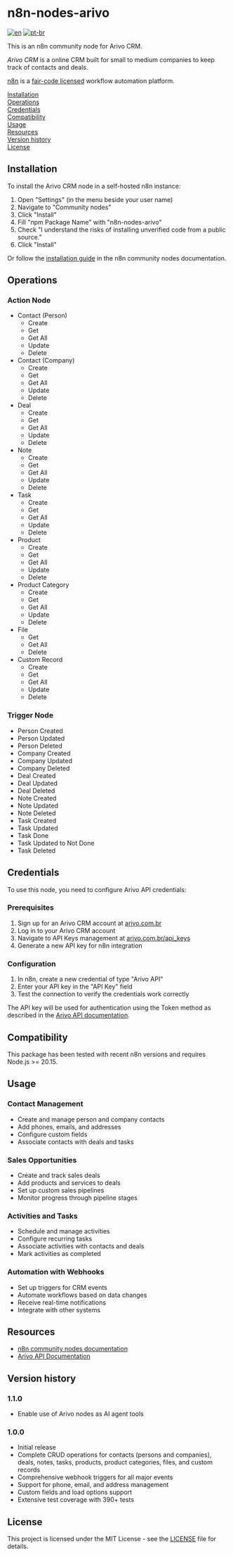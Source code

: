 # n8n-nodes-arivo

[![en](https://img.shields.io/badge/lang-en-blue.svg)](https://github.com/arivo-crm/n8n-nodes-arivo/blob/main/README.md)
[![pt-br](https://img.shields.io/badge/lang-pt--br-green.svg)](https://github.com/arivo-crm/n8n-nodes-arivo/blob/main/README.pt-BR.md)

This is an n8n community node for Arivo CRM.

_Arivo CRM_ is a online CRM built for small to medium companies to keep track of contacts and deals.

[n8n](https://n8n.io/) is a [fair-code licensed](https://docs.n8n.io/reference/license/) workflow automation platform.

[Installation](#installation)  
[Operations](#operations)  
[Credentials](#credentials)   
[Compatibility](#compatibility)   
[Usage](#usage)   
[Resources](#resources)  
[Version history](#version-history)   
[License](#license)

## Installation

To install the Arivo CRM node in a self-hosted n8n instance:
1. Open "Settings" (in the menu beside your user name)
2. Navigate to "Community nodes"
3. Click "Install"
4. Fill "npm Package Name" with "n8n-nodes-arivo"
5. Check "I understand the risks of installing unverified code from a public source."
6. Click "Install"

Or follow the [installation guide](https://docs.n8n.io/integrations/community-nodes/installation/) in the n8n community nodes documentation.

## Operations

### Action Node

- Contact (Person)
  - Create
  - Get
  - Get All
  - Update
  - Delete
- Contact (Company)
  - Create
  - Get
  - Get All
  - Update
  - Delete
- Deal
  - Create
  - Get
  - Get All
  - Update
  - Delete
- Note
  - Create
  - Get
  - Get All
  - Update
  - Delete
- Task
  - Create
  - Get
  - Get All
  - Update
  - Delete
- Product
  - Create
  - Get
  - Get All
  - Update
  - Delete
- Product Category
  - Create
  - Get
  - Get All
  - Update
  - Delete
- File
  - Get
  - Get All
  - Delete
- Custom Record
  - Create
  - Get
  - Get All
  - Update
  - Delete

### Trigger Node

- Person Created
- Person Updated
- Person Deleted
- Company Created
- Company Updated
- Company Deleted
- Deal Created
- Deal Updated
- Deal Deleted
- Note Created
- Note Updated
- Note Deleted
- Task Created
- Task Updated
- Task Done
- Task Updated to Not Done
- Task Deleted

## Credentials

To use this node, you need to configure Arivo API credentials:

### Prerequisites
1. Sign up for an Arivo CRM account at [arivo.com.br](https://arivo.com.br)
2. Log in to your Arivo CRM account
3. Navigate to API Keys management at [arivo.com.br/api_keys](https://arivo.com.br/api_keys)
4. Generate a new API key for n8n integration

### Configuration
1. In n8n, create a new credential of type "Arivo API"
2. Enter your API key in the "API Key" field
3. Test the connection to verify the credentials work correctly

The API key will be used for authentication using the Token method as described in the [Arivo API documentation](https://arivo.docs.apiary.io).

## Compatibility

This package has been tested with recent n8n versions and requires Node.js >= 20.15.

## Usage

### Contact Management
- Create and manage person and company contacts
- Add phones, emails, and addresses
- Configure custom fields
- Associate contacts with deals and tasks

### Sales Opportunities
- Create and track sales deals
- Add products and services to deals
- Set up custom sales pipelines
- Monitor progress through pipeline stages

### Activities and Tasks
- Schedule and manage activities
- Configure recurring tasks
- Associate activities with contacts and deals
- Mark activities as completed

### Automation with Webhooks
- Set up triggers for CRM events
- Automate workflows based on data changes
- Receive real-time notifications
- Integrate with other systems

## Resources

* [n8n community nodes documentation](https://docs.n8n.io/integrations/community-nodes/)
* [Arivo API Documentation](https://arivo.docs.apiary.io)

## Version history

### 1.1.0

- Enable use of Arivo nodes as AI agent tools

### 1.0.0

- Initial release
- Complete CRUD operations for contacts (persons and companies), deals, notes, tasks, products, product categories, files, and custom records
- Comprehensive webhook triggers for all major events
- Support for phone, email, and address management
- Custom fields and load options support
- Extensive test coverage with 390+ tests 

## License

This project is licensed under the MIT License - see the [LICENSE](LICENSE) file for details.